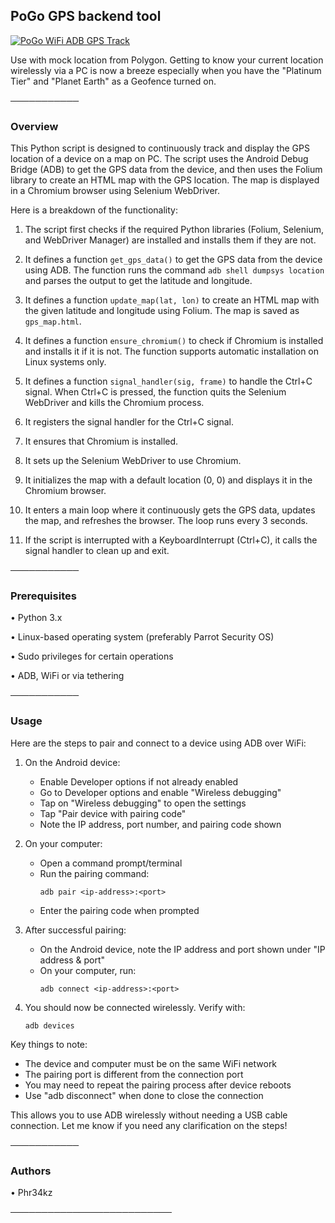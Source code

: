 ## **PoGo GPS backend tool**

[![PoGo WiFi ADB GPS Track](https://img.youtube.com/vi/VIx5rJArMv0/0.jpg)](https://www.youtube.com/watch?v=VIx5rJArMv0 "PoGo WiFi ADB GPS Track")


Use with mock location from Polygon. Getting to know your current location wirelessly via a PC is now a breeze especially when you have the "Platinum Tier" and "Planet Earth" as a Geofence turned on.

───────────

### **Overview**


This Python script is designed to continuously track and display the GPS location of a device on a map on PC.
The script uses the Android Debug Bridge (ADB) to get the GPS data from the device, and then uses the Folium library to create an HTML map with the GPS location.
The map is displayed in a Chromium browser using Selenium WebDriver. 

Here is a breakdown of the functionality:

1. The script first checks if the required Python libraries (Folium, Selenium, and WebDriver Manager) are installed and installs them if they are not.

2. It defines a function `get_gps_data()` to get the GPS data from the device using ADB. The function runs the command `adb shell dumpsys location` and parses the output to get the latitude and longitude.

3. It defines a function `update_map(lat, lon)` to create an HTML map with the given latitude and longitude using Folium. The map is saved as `gps_map.html`.

4. It defines a function `ensure_chromium()` to check if Chromium is installed and installs it if it is not. The function supports automatic installation on Linux systems only.

5. It defines a function `signal_handler(sig, frame)` to handle the Ctrl+C signal. When Ctrl+C is pressed, the function quits the Selenium WebDriver and kills the Chromium process.

6. It registers the signal handler for the Ctrl+C signal.

7. It ensures that Chromium is installed.

8. It sets up the Selenium WebDriver to use Chromium.

9. It initializes the map with a default location (0, 0) and displays it in the Chromium browser.

10. It enters a main loop where it continuously gets the GPS data, updates the map, and refreshes the browser. The loop runs every 3 seconds.

11. If the script is interrupted with a KeyboardInterrupt (Ctrl+C), it calls the signal handler to clean up and exit.

───────────

### **Prerequisites**


• Python 3.x

• Linux-based operating system (preferably Parrot Security OS)                                                                                                   

• Sudo privileges for certain operations

• ADB, WiFi or via tethering

───────────

### **Usage**

Here are the steps to pair and connect to a device using ADB over WiFi:

1. On the Android device:
   - Enable Developer options if not already enabled
   - Go to Developer options and enable "Wireless debugging"
   - Tap on "Wireless debugging" to open the settings
   - Tap "Pair device with pairing code"
   - Note the IP address, port number, and pairing code shown

2. On your computer:
   - Open a command prompt/terminal 
   - Run the pairing command:
     ```
     adb pair <ip-address>:<port>
     ```
   - Enter the pairing code when prompted

3. After successful pairing:
   - On the Android device, note the IP address and port shown under "IP address & port"
   - On your computer, run:
     ```
     adb connect <ip-address>:<port>
     ```

4. You should now be connected wirelessly. Verify with:
   ```
   adb devices
   ```

Key things to note:
- The device and computer must be on the same WiFi network
- The pairing port is different from the connection port
- You may need to repeat the pairing process after device reboots
- Use "adb disconnect" when done to close the connection

This allows you to use ADB wirelessly without needing a USB cable connection. Let me know if you need any clarification on the steps!

───────────

### **Authors**


• Phr34kz                                                                                                                                                                                    

──────────────────────────
